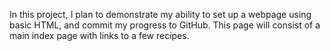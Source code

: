 In this project, I plan to demonstrate my ability to set up a webpage using basic HTML, and commit my progress to GitHub. This page will consist of a main index page with links to a few recipes.